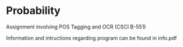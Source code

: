 # Probability
Assignment involving POS Tagging and OCR (CSCI B-551)

Information and intructions regarding program can be found in info.pdf
